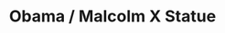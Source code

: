 ---
pid: mx66
title: Obama / Malcolm X Statue
location_transcription: 5200 Larchwood on corner
coordinates: "[-75.226424942945, 39.951924727709]"
zipcode: '19143'
gen_neighborhood: West Philadelphia
neighborhood: University City
outside_phl: 
age: '30'
age_range: 30-39
instagram: 
image_file_name: mx_66.jpg
proposal_transcription: Nice big statue on TOP of either building or on the corner
  of Obama or Malcolm X.
topic: Person,History
topic_summary: 0, 0
type: 
keywords_other: 
credit: Ashley Gibson
image_labels: 
twitter: 
facebook: 
permalink: "/monuments/mx66/"
layout: item-page
---